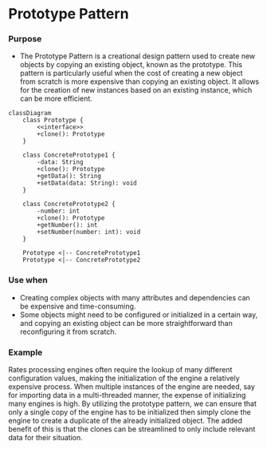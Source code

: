 # Prototype Pattern


### Purpose

- The Prototype Pattern is a creational design pattern used to create new objects by copying an existing object, known as the prototype. This pattern is particularly useful when the cost of creating a new object from scratch is more expensive than copying an existing object. It allows for the creation of new instances based on an existing instance, which can be more efficient.

```mermaid
classDiagram
    class Prototype {
        <<interface>>
        +clone(): Prototype
    }

    class ConcretePrototype1 {
        -data: String
        +clone(): Prototype
        +getData(): String
        +setData(data: String): void
    }

    class ConcretePrototype2 {
        -number: int
        +clone(): Prototype
        +getNumber(): int
        +setNumber(number: int): void
    }

    Prototype <|-- ConcretePrototype1
    Prototype <|-- ConcretePrototype2

```


### Use when

- Creating complex objects with many attributes and dependencies can be expensive and time-consuming.
- Some objects might need to be configured or initialized in a certain way, and copying an existing object can be more straightforward than reconfiguring it from scratch.

### Example


Rates processing engines often require the lookup of many different configuration values, making the initialization of the engine a relatively expensive process. When multiple instances of the engine are needed, say for importing data in a multi-threaded manner, the expense of initializing many engines is high. By utilizing the prototype pattern, we can ensure that only a single copy of the engine has to be initialized then simply clone the engine to create a duplicate of the already initialized object. The added benefit of this is that the clones can be streamlined to only include relevant data for their situation.

